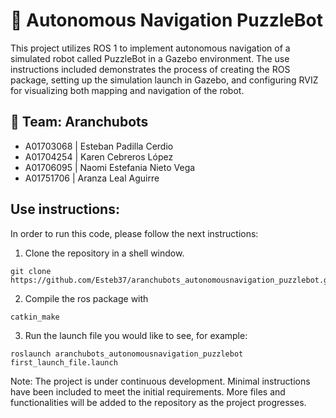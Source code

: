 # 🤖 Autonomous Navigation PuzzleBot 

This project utilizes ROS 1 to implement autonomous navigation of a simulated robot called PuzzleBot in a Gazebo environment. The use instructions included demonstrates the process of creating the ROS package, setting up the simulation launch in Gazebo, and configuring RVIZ for visualizing both mapping and navigation of the robot.

## 📌 Team: Aranchubots 

* A01703068 | Esteban Padilla Cerdio
* A01704254 | Karen Cebreros López
* A01706095 | Naomi Estefania Nieto Vega
* A01751706 | Aranza Leal Aguirre

## Use instructions:

In order to run this code, please follow the next instructions:
1. Clone the repository in a shell window.
```
git clone https://github.com/Esteb37/aranchubots_autonomousnavigation_puzzlebot.git
```
2. Compile the ros package with
```
catkin_make
```
3. Run the launch file you would like to see, for example:
```
roslaunch aranchubots_autonomousnavigation_puzzlebot first_launch_file.launch
```

Note: The project is under continuous development. Minimal instructions have been included to meet the initial requirements. More files and functionalities will be added to the repository as the project progresses.